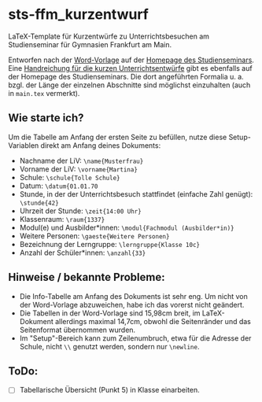 # sts-ffm_kurzentwurf
LaTeX-Template für Kurzentwürfe zu Unterrichtsbesuchen am Studienseminar für Gymnasien Frankfurt am Main.

Entworfen nach der [Word-Vorlage](https://sts-gym-frankfurt.bildung.hessen.de/modul/vorlage_kurzentwurf3-2018.dotx) auf der [Homepage des Studienseminars](https://sts-gym-frankfurt.bildung.hessen.de/).
Eine [Handreichung für die kurzen Unterrichtsentwürfe](https://sts-gym-frankfurt.bildung.hessen.de/modul/kurzentwurf_3-2017.docx) gibt es ebenfalls auf der Homepage des Studienseminars. Die dort angeführten Formalia u. a. bzgl. der Länge der einzelnen Abschnitte sind möglichst einzuhalten (auch in `main.tex` vermerkt).


## Wie starte ich?
Um die Tabelle am Anfang der ersten Seite zu befüllen, nutze diese Setup-Variablen direkt am Anfang deines Dokuments:

* Nachname der LiV: `\name{Musterfrau}`
* Vorname der LiV: `\vorname{Martina}`
* Schule: `\schule{Tolle Schule}`
* Datum: `\datum{01.01.70`
* Stunde, in der der Unterrichtsbesuch stattfindet (einfache Zahl genügt): `\stunde{42}`
* Uhrzeit der Stunde: `\zeit{14:00 Uhr}`
* Klassenraum: `\raum{1337}`
* Modul(e) und Ausbilder*innen: `\modul{Fachmodul (Ausbilder*in)}`
* Weitere Personen: `\gaeste{Weitere Personen}`
* Bezeichnung der Lerngruppe: `\lerngruppe{Klasse 10c}`
* Anzahl der Schüler*innen: `\anzahl{33}`

## Hinweise / bekannte Probleme:
* Die Info-Tabelle am Anfang des Dokuments ist sehr eng. Um nicht von der Word-Vorlage abzuweichen, habe ich das vorerst nicht geändert.
* Die Tabellen in der Word-Vorlage sind 15,98cm breit, im LaTeX-Dokument allerdings maximal 14,7cm, obwohl die Seitenränder und das Seitenformat übernommen wurden.
* Im "Setup"-Bereich kann zum Zeilenumbruch, etwa für die Adresse der Schule, nicht `\\` genutzt werden, sondern nur `\newline`.

## ToDo:
- [ ] Tabellarische Übersicht (Punkt 5) in Klasse einarbeiten.
